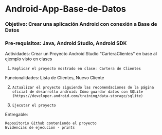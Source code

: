 # Android-App-Base-de-Datos

### Objetivo: Crear una aplicación Android con conexión a Base de Datos

### Pre-requisitos: Java, Android Studio, Android SDK

Actividades: Crear un Proyecto Android Studio "CarteraClientes" en base al ejemplo visto en clases

  1.     Replicar el proyecto mostrado en clase: Cartera de Clientes

Funcionalidades: Lista de Clientes, Nuevo Cliente
  
  2.     Actualizar el proyecto siguiendo las recomendaciones de la página oficial de desarrollo android: Cómo guardar datos con SQLite (https://developer.android.com/training/data-storage/sqlite)
  
  3.     Ejecutar el proyecto

Entregable: 
  
    Repositorio Github conteniendo el proyecto
    Evidencias de ejecución - prints

